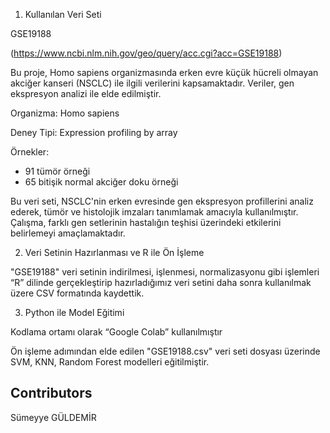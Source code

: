 1. Kullanılan Veri Seti

GSE19188

(https://www.ncbi.nlm.nih.gov/geo/query/acc.cgi?acc=GSE19188)

Bu proje, Homo sapiens organizmasında erken evre küçük hücreli olmayan akciğer
kanseri (NSCLC) ile ilgili verilerini kapsamaktadır. Veriler, gen ekspresyon analizi ile elde
edilmiştir.

Organizma: Homo sapiens

Deney Tipi: Expression profiling by array

Örnekler:
- 91 tümör örneği
- 65 bitişik normal akciğer doku örneği
 
Bu veri seti, NSCLC'nin erken evresinde gen ekspresyon profillerini analiz ederek, tümör
ve histolojik imzaları tanımlamak amacıyla kullanılmıştır. Çalışma, farklı gen setlerinin
hastalığın teşhisi üzerindeki etkilerini belirlemeyi amaçlamaktadır.

2. Veri Setinin Hazırlanması ve R ile Ön İşleme

"GSE19188" veri setinin indirilmesi, işlenmesi, normalizasyonu gibi işlemleri “R” dilinde
gerçekleştirip hazırladığımız veri setini daha sonra kullanılmak üzere CSV formatında
kaydettik. 

3. Python ile Model Eğitimi

Kodlama ortamı olarak “Google Colab” kullanılmıştır

Ön işleme adımından elde edilen "GSE19188.csv" veri seti dosyası üzerinde SVM, KNN, Random Forest modelleri eğitilmiştir.

Contributors
--
Sümeyye GÜLDEMİR
